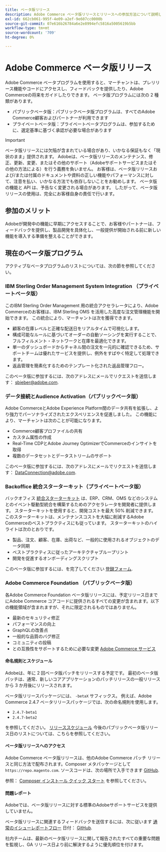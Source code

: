 ```yaml
---
title: ベータ版リリース
description: Adobe Commerce ベータ版リリースとリリースへの参加方法について説明します。
exl-id: 662cb061-995f-4e09-a2ef-9e607cc0000b
source-git-commit: 07e616b26784a6e2e8994efc5816a5005619b5bb
workflow-type: tm+mt
source-wordcount: '709'
ht-degree: 0%

---
```


# Adobe Commerce ベータ版リリース

Adobe Commerce ベータプログラムを使用すると、マーチャントは、プレリリース機能やコードにアクセスし、フィードバックを提供したり、Adobe Commerceの将来をガイドしたりできます。 ベータ版プログラムには次の 2 種類があります。

- パブリックベータ版：パブリックベータ版プログラムは、すべてのAdobe Commerce顧客およびパートナーが利用できます
- プライベートベータ版：プライベートベータプログラムは、参加するために、選定基準に基づく承認が必要な場合があります

>[!IMPORTANT]
>
>ベータ版リリースには欠陥が含まれている場合があり、いかなる保証もなく「現状のまま」提供されます。 Adobeは、ベータ版リリースのメンテナンス、修正、更新、変更、またはその他のサポート（Adobeサポートサービスまたはその他の方法による）を行う義務を負いません。 お客様は、ベータ版リリースおよび/または付属のドキュメントや資料の正しい機能やパフォーマンスに対して、注意を払い、いかなる方法でも依存しないことをお勧めします。 ベータ版の機能と API は、予告なく変更される場合があります。 したがって、ベータ版リリースの使用は、完全にお客様自身の責任で行います。

## 参加のメリット

Adobeが開発中の機能に早期にアクセスすることで、お客様やパートナーは、フィードバックを提供し、製品開発を具体化し、一般提供が開始される前に新しい機能を導入する準備を整えることができます。

## 現在のベータ版プログラム

アクティブなベータプログラムのリストについては、次の節を参照してください。

### IBM Sterling Order Management System Integration （プライベートベータ版）

このIBM Sterling Order Management 用の統合アクセラレータにより、Adobe Commerceのお客様は、IBM Sterling OMS を活用した高度な注文管理機能を開始できます。 この統合により、マーチャントは次を獲得できます。
- 顧客の在庫レベルと正確な配送日をリアルタイムで可視化します。
- 構成可能なルールに基づいてオーダーの自動ソーシングを実行することで、フルフィルメント・ネットワークと在庫を最適化できます。
- 単一のダッシュボードからチャネル間の注文を一元的に確認できるため、サポートチームは優れたサービスを提供し、例外をすばやく特定して処理できます。
- 返品管理を簡素化するためのテンプレート化された返品管理フロー。

このベータ版に参加するには、次のアドレスにメールでリクエストを送信します： [sbieber@adobe.com](mailto:sbieber@adobe.com).

### データ接続とAudience Activation（パブリックベータ版）

Adobe CommerceとAdobe Experience Platform間のデータ共有を拡張し、より強力でパーソナライズされたエクスペリエンスを促進しました。 この機能により、マーチャントは次のことが可能になります。
- Commerce顧客プロファイルの共有
- カスタム属性の作成
- Real-Time CDPとAdobe Journey OptimizerでCommerceのインサイトを取得
- 複数のデータセットとデータストリームのサポート

このベータ版に参加するには、次のアドレスにメールでリクエストを送信します： [DataConnection@adobe.com](mailto:DataConnection@adobe.com).

### Backoffice 統合スターターキット（プライベートベータ版）

バックオフィス [統合スターターキット](https://developer-stage.adobe.com/commerce/extensibility/app-development/starter-kit/) は、ERP、CRM、OMS などのシステムとのイベント駆動型統合を構築するためのアクセラレータを開発者に提供します。 スターターキットを使用すると、開発コストを最大 50% 削減できます。 このスターターキットは、メンテナンスコストを大幅に削減するAdobe Commerceのベストプラクティスにも従っています。 スターターキットのハイライトは次のとおりです。
- 製品、注文、顧客、在庫、出荷など、一般的に使用されるオブジェクトのデータ同期
- ベストプラクティスに従ったアーキテクチャブループリント
- 開発を促進するオンボーディングスクリプト

このベータ版に参加するには、を完了してください [登録フォーム](https://forms.office.com/r/YbYArqE3DT).

### Adobe Commerce Foundation （パブリックベータ版）

各Adobe Commerce Foundation ベータ版リリースには、予定リリース日までにAdobe Commerce コアコードに提供されるすべての変更が含まれます。以下の機能領域が含まれますが、それに限定されるものではありません。

- 最新のセキュリティ修正
- パフォーマンスの向上
- GraphQLの改善点
- 一般的な品質のバグ修正
- コミュニティの投稿
- との互換性をサポートするために必要な変更 [Adobe Commerce サービス](https://experienceleague.adobe.com/docs/commerce-merchant-services/user-guides/home.html)

#### 命名規則とスケジュール

Adobeは、年に 2 回ベータ版パッチをリリースする予定です。 最初のベータ版パッチは、通常、新しいコアアプリケーションのパッチリリースの一般リリースから 3 か月後にリリースされます。

ベータ版リリースパッケージには、 `-betaX` サフィックス。 例えば、Adobe Commerce 2.4.7 ベータリリースパッケージでは、次の命名規則を使用します。

- `2.4.7-beta1`
- `2.4.7-beta2`

を参照してください。 [リリーススケジュール](schedule.md) 今後のパブリックベータ版リリース日のリストについては、こちらを参照してください。


#### ベータ版リリースへのアクセス

Adobe Commerce ベータ版リリースは、他のAdobe Commerce パッチ リリースと同じ方法で配布されます。Composer メタパッケージとして `https://repo.magento.com`. ソースコードは、次の場所で入手できます [GitHub](https://github.com/magento/magento2).

参照： [Composer インストール クイック スタート](../installation/composer.md) を参照してください。

#### 問題レポート

Adobeでは、ベータ版リリースに対する標準のAdobeサポートサービスを提供していません。

ベータ版リリースに関連するフィードバックを送信するには、次に従います [通常のイシューレポートフロー](https://developer.adobe.com/commerce/contributor/guides/code-contributions/) 日付： [GitHub](https://github.com/magento/magento2).

社内チームは、最新のベータ版リリースに関して報告されたすべての重要な問題を監視し、GA リリース日より前に解決するように優先順位を付けます。
